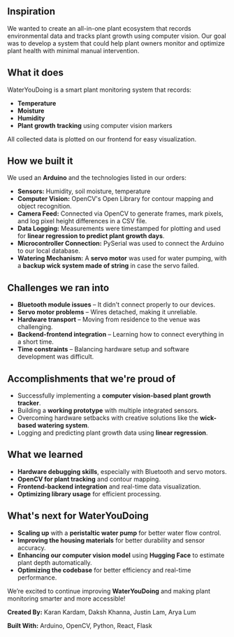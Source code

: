 ## Inspiration
We wanted to create an all-in-one plant ecosystem that records environmental data and tracks plant growth using computer vision. Our goal was to develop a system that could help plant owners monitor and optimize plant health with minimal manual intervention.

## What it does
WaterYouDoing is a smart plant monitoring system that records:
- **Temperature**
- **Moisture**
- **Humidity**
- **Plant growth tracking** using computer vision markers

All collected data is plotted on our frontend for easy visualization.

## How we built it
We used an **Arduino** and the technologies listed in our orders:
- **Sensors:** Humidity, soil moisture, temperature
- **Computer Vision:** OpenCV's Open Library for contour mapping and object recognition.
- **Camera Feed:** Connected via OpenCV to generate frames, mark pixels, and log pixel height differences in a CSV file.
- **Data Logging:** Measurements were timestamped for plotting and used for **linear regression to predict plant growth days**.
- **Microcontroller Connection:** PySerial was used to connect the Arduino to our local database.
- **Watering Mechanism:** A **servo motor** was used for water pumping, with a **backup wick system made of string** in case the servo failed.

## Challenges we ran into
- **Bluetooth module issues** – It didn't connect properly to our devices.
- **Servo motor problems** – Wires detached, making it unreliable.
- **Hardware transport** – Moving from residence to the venue was challenging.
- **Backend-frontend integration** – Learning how to connect everything in a short time.
- **Time constraints** – Balancing hardware setup and software development was difficult.

## Accomplishments that we're proud of
- Successfully implementing a **computer vision-based plant growth tracker**.
- Building a **working prototype** with multiple integrated sensors.
- Overcoming hardware setbacks with creative solutions like the **wick-based watering system**.
- Logging and predicting plant growth data using **linear regression**.

## What we learned
- **Hardware debugging skills**, especially with Bluetooth and servo motors.
- **OpenCV for plant tracking** and contour mapping.
- **Frontend-backend integration** and real-time data visualization.
- **Optimizing library usage** for efficient processing.

## What's next for WaterYouDoing
- **Scaling up** with a **peristaltic water pump** for better water flow control.
- **Improving the housing materials** for better durability and sensor accuracy.
- **Enhancing our computer vision model** using **Hugging Face** to estimate plant depth automatically.
- **Optimizing the codebase** for better efficiency and real-time performance.

We’re excited to continue improving **WaterYouDoing** and making plant monitoring smarter and more accessible!  

**Created By:** Karan Kardam, Daksh Khanna, Justin Lam, Arya Lum  

**Built With:** Arduino, OpenCV, Python, React, Flask
